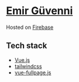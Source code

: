 # [Emir Güvenni](https://emirguvenni.com)

Hosted on [Firebase](https://firebase.google.com/)

## Tech stack
* [Vue.js](https://vuejs.org/)
* [tailwindcss](https://tailwindcss.com/)
* [vue-fullpage.js](https://alvarotrigo.com/vue-fullpage/)